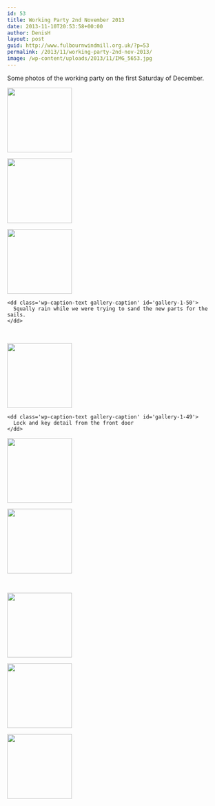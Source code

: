 ```yaml
---
id: 53
title: Working Party 2nd November 2013
date: 2013-11-10T20:53:58+00:00
author: DenisH
layout: post
guid: http://www.fulbournwindmill.org.uk/?p=53
permalink: /2013/11/working-party-2nd-nov-2013/
image: /wp-content/uploads/2013/11/IMG_5653.jpg
---
```

Some photos of the working party on the first Saturday of December.

<div id='gallery-1' class='gallery galleryid-53 gallery-columns-3 gallery-size-thumbnail'>
  <dl class='gallery-item'>
    <dt class='gallery-icon landscape'>
      <a href='http://www.fulbournwindmill.org.uk/img_0862/'><img width="150" height="150" src="http://www.fulbournwindmill.org.uk/wp-content/uploads/2013/11/IMG_0862-150x150.jpg" class="attachment-thumbnail size-thumbnail" alt="" /></a>
    </dt>
  </dl>
  
  <dl class='gallery-item'>
    <dt class='gallery-icon landscape'>
      <a href='http://www.fulbournwindmill.org.uk/img_0861/'><img width="150" height="150" src="http://www.fulbournwindmill.org.uk/wp-content/uploads/2013/11/IMG_0861-150x150.jpg" class="attachment-thumbnail size-thumbnail" alt="" /></a>
    </dt>
  </dl>
  
  <dl class='gallery-item'>
    <dt class='gallery-icon portrait'>
      <a href='http://www.fulbournwindmill.org.uk/img_0857/'><img width="150" height="150" src="http://www.fulbournwindmill.org.uk/wp-content/uploads/2013/11/IMG_0857-150x150.jpg" class="attachment-thumbnail size-thumbnail" alt="" aria-describedby="gallery-1-50" /></a>
    </dt>
    
    <dd class='wp-caption-text gallery-caption' id='gallery-1-50'>
      Squally rain while we were trying to sand the new parts for the sails.
    </dd>
  </dl>
  
  <br style="clear: both" />
  
  <dl class='gallery-item'>
    <dt class='gallery-icon portrait'>
      <a href='http://www.fulbournwindmill.org.uk/img_0855/'><img width="150" height="150" src="http://www.fulbournwindmill.org.uk/wp-content/uploads/2013/11/IMG_0855-150x150.jpg" class="attachment-thumbnail size-thumbnail" alt="" aria-describedby="gallery-1-49" /></a>
    </dt>
    
    <dd class='wp-caption-text gallery-caption' id='gallery-1-49'>
      Lock and key detail from the front door
    </dd>
  </dl>
  
  <dl class='gallery-item'>
    <dt class='gallery-icon portrait'>
      <a href='http://www.fulbournwindmill.org.uk/img_0852/'><img width="150" height="150" src="http://www.fulbournwindmill.org.uk/wp-content/uploads/2013/11/IMG_0852-150x150.jpg" class="attachment-thumbnail size-thumbnail" alt="" /></a>
    </dt>
  </dl>
  
  <dl class='gallery-item'>
    <dt class='gallery-icon landscape'>
      <a href='http://www.fulbournwindmill.org.uk/img_5669/'><img width="150" height="150" src="http://www.fulbournwindmill.org.uk/wp-content/uploads/2013/11/IMG_5669-150x150.jpg" class="attachment-thumbnail size-thumbnail" alt="" /></a>
    </dt>
  </dl>
  
  <br style="clear: both" />
  
  <dl class='gallery-item'>
    <dt class='gallery-icon landscape'>
      <a href='http://www.fulbournwindmill.org.uk/img_5664/'><img width="150" height="150" src="http://www.fulbournwindmill.org.uk/wp-content/uploads/2013/11/IMG_5664-150x150.jpg" class="attachment-thumbnail size-thumbnail" alt="" /></a>
    </dt>
  </dl>
  
  <dl class='gallery-item'>
    <dt class='gallery-icon portrait'>
      <a href='http://www.fulbournwindmill.org.uk/img_5654/'><img width="150" height="150" src="http://www.fulbournwindmill.org.uk/wp-content/uploads/2013/11/IMG_5654-150x150.jpg" class="attachment-thumbnail size-thumbnail" alt="" /></a>
    </dt>
  </dl>
  
  <dl class='gallery-item'>
    <dt class='gallery-icon landscape'>
      <a href='http://www.fulbournwindmill.org.uk/img_5653/'><img width="150" height="150" src="http://www.fulbournwindmill.org.uk/wp-content/uploads/2013/11/IMG_5653-150x150.jpg" class="attachment-thumbnail size-thumbnail" alt="" /></a>
    </dt>
  </dl>
  
  <br style="clear: both" />
</div>

&nbsp;